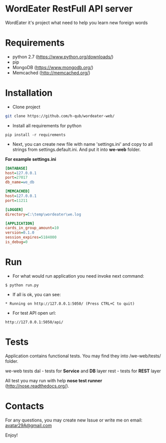 # WordEater RestFull API server

WordEater it's project what need to help you learn new foreign words 

# Requirements

- python 2.7 (https://www.python.org/downloads/)
- pip 
- MongoDB (https://www.mongodb.org/)
- Memcached (http://memcached.org/)

# Installation

- Clone project

```sh
git clone https://github.com/h-qub/wordeater-web/
```

- Install all requirements for python
```
pip install -r requirements
```
- Next, you can create new file with name 'settings.ini' and copy to all strings from settings.default.ini. And put it into **we-web** folder.

**For example settings.ini**
```ini
[DATABASE]
host=127.0.0.1
port=27017
db_name=we_db

[MEMCACHED]
host=127.0.0.1
port=11211

[LOGGER]
directory=C:\temp\wordeater\we.log

[APPLICATION]
cards_in_group_amount=10
version=0.1.0
session_expires=5184000
is_debug=0
```

# Run

- For what would run application you need invoke next command:

```
$ python run.py
```

- If all is ok, you can see:

```
* Running on http://127.0.0.1:5050/ (Press CTRL+C to quit) 
```

- For test API open url:

```
http://127.0.0.1:5050/api/
```

# Tests

Application contains functional tests. You may find they into /we-web/tests/ folder.

we-web
 tests
  dal  - tests for **Service** and **DB** layer
  rest - tests for **REST** layer

All test you may run with help **nose test runner** (http://nose.readthedocs.org/).

# Contacts

For any questions, you may create new Issue or write me on email: avatar29A@gmail.com

Enjoy!
